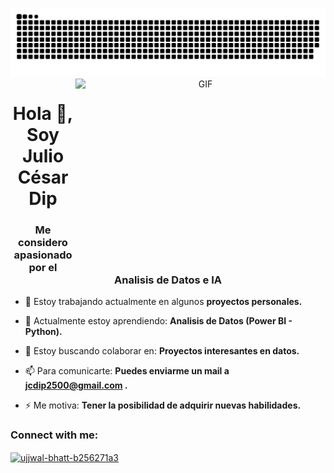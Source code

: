 ![MasterHead](https://github.com/1999AZZAR/1999AZZAR/blob/main/resources/img/grid-snake.svg)
<a target="_blank" align="center">
  <img align="right" top="500" height="300" width="400" alt="GIF" src="https://media.giphy.com/media/v1.Y2lkPTc5MGI3NjExaDZxZGt6bnZuOGxmcjd3YmlqOG42ZjRoNWw3c2Q3MWxnYnJqaXY4cSZlcD12MV9pbnRlcm5hbF9naWZfYnlfaWQmY3Q9Zw/qgQUggAC3Pfv687qPC/giphy.gif">
</a>
<h1 align="center">Hola 👋, Soy Julio César Dip</h1>
<h3 align="center">Me considero apasionado por el Analisis de Datos e IA</h3>

- 🔭 Estoy trabajando actualmente en algunos **proyectos personales.**

- 🌱 Actualmente estoy aprendiendo: **Analisis de Datos (Power BI - Python).**

- 👯 Estoy buscando colaborar en: **Proyectos interesantes en datos.**

- 📫 Para comunicarte: **Puedes enviarme un mail a jcdip2500@gmail.com .**

- ⚡ Me motiva: **Tener la posibilidad de adquirir nuevas habilidades.**

<h3 align="left">Connect with me:</h3>
<p align="left">
<a href="https://linkedin.com/in/julio-dip-qa-data-bi-python-jr" target="blank"><img align="center" src="https://raw.githubusercontent.com/rahuldkjain/github-profile-readme-generator/master/src/images/icons/Social/linked-in-alt.svg" alt="ujjwal-bhatt-b256271a3" height="30" width="40" /></a>
</p>

<!-- <h3 align="left">Languages and Tools:</h3>
<p align="left">  </p>

<p><img align="left" src="https://github-readme-stats.vercel.app/api/top-langs?username=ujjwalb09&show_icons=true&locale=en&layout=compact" alt="ujjwalb09" /></p>

<p>&nbsp;<img align="center" src="https://github-readme-stats.vercel.app/api?username=ujjwalb09&show_icons=true&locale=en" alt="ujjwalb09" /></p>

<p><img align="center" src="https://github-readme-streak-stats.herokuapp.com/?user=ujjwalb09&" alt="ujjwalb09" /></p> -->
